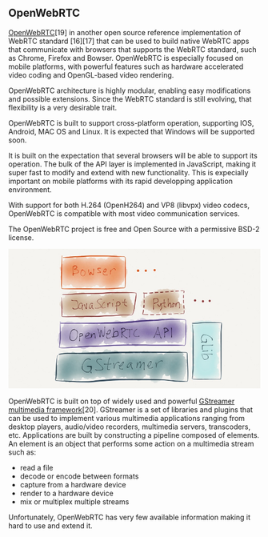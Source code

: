 ## OpenWebRTC


[OpenWebRTC](http://www.openwebrtc.org/)[19] in another open source reference implementation of WebRTC standard [16][17] that can be used to build native WebRTC apps that communicate with browsers that supports the WebRTC standard, such as Chrome, Firefox and Bowser. OpenWebRTC is especially focused on mobile platforms, with powerful features such as hardware accelerated video coding and OpenGL-based video rendering. 

OpenWebRTC architecture is highly modular, enabling easy modifications and possible extensions. Since the WebRTC standard is still evolving, that flexibility is a very desirable trait.

OpenWebRTC is built to support cross-platform operation, supporting IOS, Android, MAC OS and Linux. It is expected that Windows will be supported soon.

It is built on the expectation that several browsers will be able to support its operation. The bulk of the API layer is implemented in JavaScript, making it super fast to modify and extend with new functionality. This is expecially important on mobile platforms with its rapid developping application environment.

With support for both H.264 (OpenH264) and VP8 (libvpx) video codecs, OpenWebRTC is compatible with most video communication services. 

The OpenWebRTC project is free and Open Source with a permissive BSD-2 license. 

![Figure @sota-openwebrtc-arch OpenWebRTC Architecture](https://github.com/reTHINK-project/core-framework/blob/master/docs/sota/runtime/openwebrtc.png)

OpenWebRTC is built on top of widely used and powerful [GStreamer multimedia framework](http://gstreamer.freedesktop.org/)[20]. GStreamer is a set of libraries and plugins that can be used to implement various multimedia applications ranging from desktop players, audio/video recorders, 
multimedia servers, transcoders, etc. Applications are built by constructing a pipeline composed of elements. An element is an object that performs some action on a multimedia stream such as:

- read a file
- decode or encode between formats
- capture from a hardware device
- render to a hardware device
- mix or multiplex multiple streams

Unfortunately, OpenWebRTC has very few available information making it hard to use and extend it.
